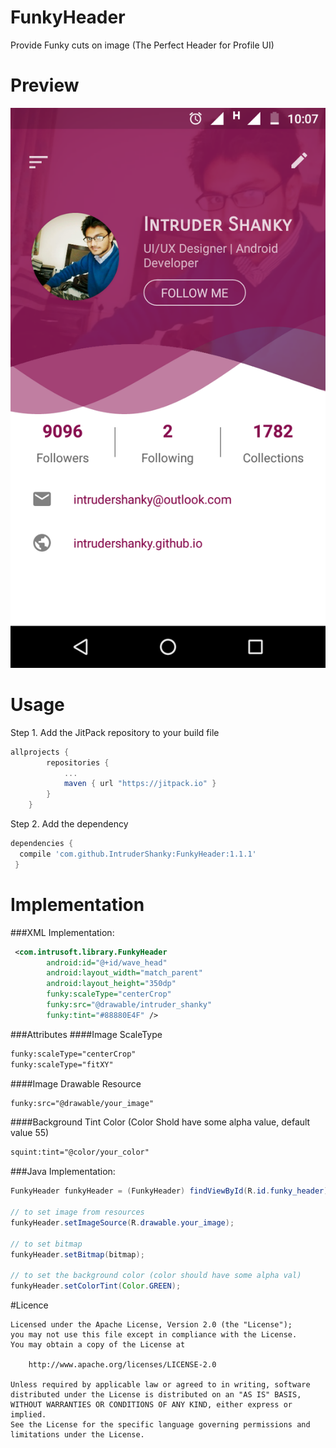 # FunkyHeader
Provide Funky cuts on image (The Perfect Header for Profile UI) 

# Preview
![Screenshot](screenshot.png)

# Usage
Step 1. Add the JitPack repository to your build file
```groovy
allprojects {
        repositories {
            ...
            maven { url "https://jitpack.io" }
        }
    }
```
Step 2. Add the dependency
```groovy
dependencies {
  compile 'com.github.IntruderShanky:FunkyHeader:1.1.1'
 }
 ```
# Implementation
###XML Implementation:
```xml
 <com.intrusoft.library.FunkyHeader
        android:id="@+id/wave_head"
        android:layout_width="match_parent"
        android:layout_height="350dp"
        funky:scaleType="centerCrop"
        funky:src="@drawable/intruder_shanky"
        funky:tint="#88880E4F" />
```
###Attributes
####Image ScaleType
```xml
funky:scaleType="centerCrop"
funky:scaleType="fitXY"
```
####Image Drawable Resource
```xml
funky:src="@drawable/your_image"
```
####Background Tint Color (Color Shold have some alpha value, default value 55)
```xml
squint:tint="@color/your_color"
```
###Java Implementation:
```java
FunkyHeader funkyHeader = (FunkyHeader) findViewById(R.id.funky_header);

// to set image from resources        
funkyHeader.setImageSource(R.drawable.your_image);

// to set bitmap
funkyHeader.setBitmap(bitmap);

// to set the background color (color should have some alpha val)
funkyHeader.setColorTint(Color.GREEN);
```
#Licence
```
Licensed under the Apache License, Version 2.0 (the "License");
you may not use this file except in compliance with the License.
You may obtain a copy of the License at

    http://www.apache.org/licenses/LICENSE-2.0

Unless required by applicable law or agreed to in writing, software
distributed under the License is distributed on an "AS IS" BASIS,
WITHOUT WARRANTIES OR CONDITIONS OF ANY KIND, either express or implied.
See the License for the specific language governing permissions and
limitations under the License.
```

